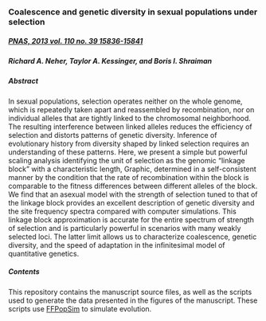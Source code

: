 ### Coalescence and genetic diversity in sexual populations under selection
##### [PNAS, 2013 vol. 110 no. 39 15836-15841](http://www.pnas.org/content/110/39/15836.abstract)
##### Richard A. Neher, Taylor A. Kessinger, and Boris I. Shraiman
##### Abstract
In sexual populations, selection operates neither on the whole genome, which is repeatedly taken apart and reassembled by recombination, nor on individual alleles that are tightly linked to the chromosomal neighborhood. The resulting interference between linked alleles reduces the efficiency of selection and distorts patterns of genetic diversity. Inference of evolutionary history from diversity shaped by linked selection requires an understanding of these patterns. Here, we present a simple but powerful scaling analysis identifying the unit of selection as the genomic “linkage block” with a characteristic length, Graphic, determined in a self-consistent manner by the condition that the rate of recombination within the block is comparable to the fitness differences between different alleles of the block. We find that an asexual model with the strength of selection tuned to that of the linkage block provides an excellent description of genetic diversity and the site frequency spectra compared with computer simulations. This linkage block approximation is accurate for the entire spectrum of strength of selection and is particularly powerful in scenarios with many weakly selected loci. The latter limit allows us to characterize coalescence, genetic diversity, and the speed of adaptation in the infinitesimal model of quantitative genetics. 

##### Contents
This repository contains the manuscript source files, as well as the scripts used to generate the data presented in the figures of the manuscript. These scripts use [FFPopSim](http://neherlab.github.io/ffpopsim/) to simulate evolution. 
